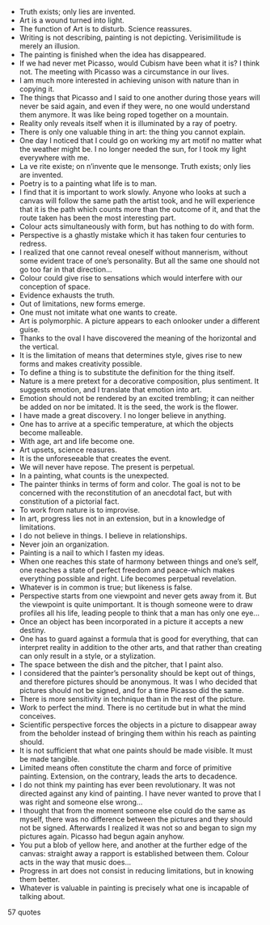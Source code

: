  - Truth exists; only lies are invented.
 - Art is a wound turned into light.
 - The function of Art is to disturb. Science reassures.
 - Writing is not describing, painting is not depicting. Verisimilitude is merely an illusion.
 - The painting is finished when the idea has disappeared.
 - If we had never met Picasso, would Cubism have been what it is? I think not. The meeting with Picasso was a circumstance in our lives.
 - I am much more interested in achieving unison with nature than in copying it.
 - The things that Picasso and I said to one another during those years will never be said again, and even if they were, no one would understand them anymore. It was like being roped together on a mountain.
 - Reality only reveals itself when it is illuminated by a ray of poetry.
 - There is only one valuable thing in art: the thing you cannot explain.
 - One day I noticed that I could go on working my art motif no matter what the weather might be. I no longer needed the sun, for I took my light everywhere with me.
 - La ve rite existe; on n’invente que le mensonge. Truth exists; only lies are invented.
 - Poetry is to a painting what life is to man.
 - I find that it is important to work slowly. Anyone who looks at such a canvas will follow the same path the artist took, and he will experience that it is the path which counts more than the outcome of it, and that the route taken has been the most interesting part.
 - Colour acts simultaneously with form, but has nothing to do with form.
 - Perspective is a ghastly mistake which it has taken four centuries to redress.
 - I realized that one cannot reveal oneself without mannerism, without some evident trace of one’s personality. But all the same one should not go too far in that direction...
 - Colour could give rise to sensations which would interfere with our conception of space.
 - Evidence exhausts the truth.
 - Out of limitations, new forms emerge.
 - One must not imitate what one wants to create.
 - Art is polymorphic. A picture appears to each onlooker under a different guise.
 - Thanks to the oval I have discovered the meaning of the horizontal and the vertical.
 - It is the limitation of means that determines style, gives rise to new forms and makes creativity possible.
 - To define a thing is to substitute the definition for the thing itself.
 - Nature is a mere pretext for a decorative composition, plus sentiment. It suggests emotion, and I translate that emotion into art.
 - Emotion should not be rendered by an excited trembling; it can neither be added on nor be imitated. It is the seed, the work is the flower.
 - I have made a great discovery. I no longer believe in anything.
 - One has to arrive at a specific temperature, at which the objects become malleable.
 - With age, art and life become one.
 - Art upsets, science reasures.
 - It is the unforeseeable that creates the event.
 - We will never have repose. The present is perpetual.
 - In a painting, what counts is the unexpected.
 - The painter thinks in terms of form and color. The goal is not to be concerned with the reconstitution of an anecdotal fact, but with constitution of a pictorial fact.
 - To work from nature is to improvise.
 - In art, progress lies not in an extension, but in a knowledge of limitations.
 - I do not believe in things. I believe in relationships.
 - Never join an organization.
 - Painting is a nail to which I fasten my ideas.
 - When one reaches this state of harmony between things and one’s self, one reaches a state of perfect freedom and peace-which makes everything possible and right. Life becomes perpetual revelation.
 - Whatever is in common is true; but likeness is false.
 - Perspective starts from one viewpoint and never gets away from it. But the viewpoint is quite unimportant. It is though someone were to draw profiles all his life, leading people to think that a man has only one eye...
 - Once an object has been incorporated in a picture it accepts a new destiny.
 - One has to guard against a formula that is good for everything, that can interpret reality in addition to the other arts, and that rather than creating can only result in a style, or a stylization.
 - The space between the dish and the pitcher, that I paint also.
 - I considered that the painter’s personality should be kept out of things, and therefore pictures should be anonymous. It was I who decided that pictures should not be signed, and for a time Picasso did the same.
 - There is more sensitivity in technique than in the rest of the picture.
 - Work to perfect the mind. There is no certitude but in what the mind conceives.
 - Scientific perspective forces the objects in a picture to disappear away from the beholder instead of bringing them within his reach as painting should.
 - It is not sufficient that what one paints should be made visible. It must be made tangible.
 - Limited means often constitute the charm and force of primitive painting. Extension, on the contrary, leads the arts to decadence.
 - I do not think my painting has ever been revolutionary. It was not directed against any kind of painting. I have never wanted to prove that I was right and someone else wrong...
 - I thought that from the moment someone else could do the same as myself, there was no difference between the pictures and they should not be signed. Afterwards I realized it was not so and began to sign my pictures again. Picasso had begun again anyhow.
 - You put a blob of yellow here, and another at the further edge of the canvas: straight away a rapport is established between them. Colour acts in the way that music does...
 - Progress in art does not consist in reducing limitations, but in knowing them better.
 - Whatever is valuable in painting is precisely what one is incapable of talking about.

57 quotes